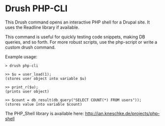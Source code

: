 Drush PHP-CLI
=============

This Drush command opens an interactive PHP shell for a Drupal site.  It uses 
the Readline library if available.

This command is useful for quickly testing code snippets, making DB queries, 
and so forth.  For  more robust scripts, use the php-script or write a 
custom drush command.

Example usage:

	> drush php-cli
	
	>> $u = user_load(1);
	(stores user object into variable $u)
	
	>> print_r($u);
	(prints user object)

	>> $count = db_result(db_query("SELECT COUNT(*) FROM users"));
	(stores value into variable $count)
	

The PHP\_Shell library is available here:
<http://jan.kneschke.de/projects/php-shell>